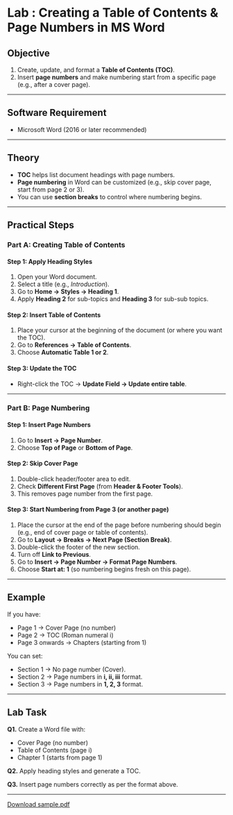 # Lab : Creating a Table of Contents & Page Numbers in MS Word  

## Objective  
1. Create, update, and format a **Table of Contents (TOC)**.  
2. Insert **page numbers** and make numbering start from a specific page (e.g., after a cover page).  

---

## Software Requirement  
- Microsoft Word (2016 or later recommended)  

---

## Theory
- **TOC** helps list document headings with page numbers.  
- **Page numbering** in Word can be customized (e.g., skip cover page, start from page 2 or 3).  
- You can use **section breaks** to control where numbering begins.  

---

## Practical Steps  

### Part A: Creating Table of Contents  

#### Step 1: Apply Heading Styles  
1. Open your Word document.  
2. Select a title (e.g., *Introduction*).  
3. Go to **Home → Styles → Heading 1**.  
4. Apply **Heading 2** for sub-topics and **Heading 3** for sub-sub topics.  

#### Step 2: Insert Table of Contents  
1. Place your cursor at the beginning of the document (or where you want the TOC).  
2. Go to **References → Table of Contents**.  
3. Choose **Automatic Table 1 or 2**.  

#### Step 3: Update the TOC  
- Right-click the TOC → **Update Field → Update entire table**.  

---

### Part B: Page Numbering  

#### Step 1: Insert Page Numbers  
1. Go to **Insert → Page Number**.  
2. Choose **Top of Page** or **Bottom of Page**.  

#### Step 2: Skip Cover Page  
1. Double-click header/footer area to edit.  
2. Check **Different First Page** (from **Header & Footer Tools**).  
3. This removes page number from the first page.  

#### Step 3: Start Numbering from Page 3 (or another page)  
1. Place the cursor at the end of the page before numbering should begin (e.g., end of cover page or table of contents).  
2. Go to **Layout → Breaks → Next Page (Section Break)**.  
3. Double-click the footer of the new section.  
4. Turn off **Link to Previous**.  
5. Go to **Insert → Page Number → Format Page Numbers**.  
6. Choose **Start at: 1** (so numbering begins fresh on this page).  

---

## Example  

If you have:  
- Page 1 → Cover Page (no number)  
- Page 2 → TOC (Roman numeral i)  
- Page 3 onwards → Chapters (starting from 1)  

You can set:  
- Section 1 → No page number (Cover).  
- Section 2 → Page numbers in **i, ii, iii** format.  
- Section 3 → Page numbers in **1, 2, 3** format.  

---

## Lab Task  

**Q1.** Create a Word file with:  
- Cover Page (no number)  
- Table of Contents (page i)  
- Chapter 1 (starts from page 1)  

**Q2.** Apply heading styles and generate a TOC.  

**Q3.** Insert page numbers correctly as per the format above.  

---

[Download sample.pdf](sample.pdf)
